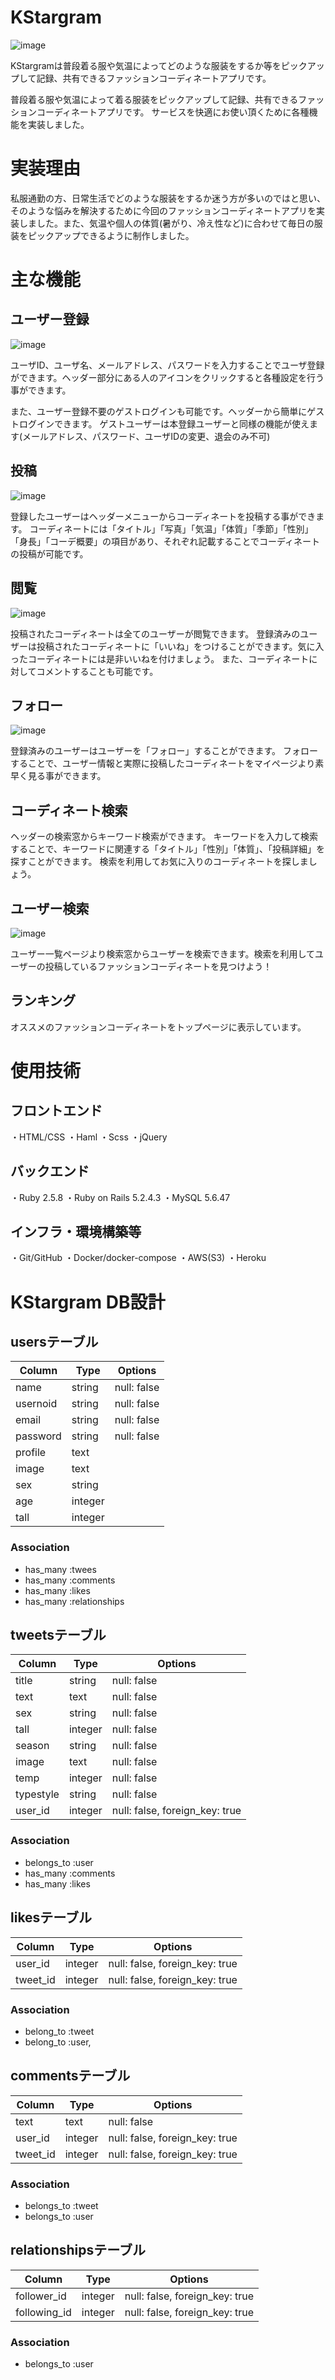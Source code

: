 # KStargram
![image](https://user-images.githubusercontent.com/60535810/84731315-71c64180-afd3-11ea-8af2-d13240b062c6.png)

KStargramは普段着る服や気温によってどのような服装をするか等をピックアップして記録、共有できるファッションコーディネートアプリです。

普段着る服や気温によって着る服装をピックアップして記録、共有できるファッションコーディネートアプリです。
サービスを快適にお使い頂くために各種機能を実装しました。 

# 実装理由
私服通勤の方、日常生活でどのような服装をするか迷う方が多いのではと思い、そのような悩みを解決するために今回のファッションコーディネートアプリを実装しました。また、気温や個人の体質(暑がり、冷え性など)に合わせて毎日の服装をピックアップできるように制作しました。


# 主な機能
## ユーザー登録
![image](https://user-images.githubusercontent.com/60535810/84731992-7986e580-afd5-11ea-83a2-d33ef51d8070.png)

ユーザID、ユーザ名、メールアドレス、パスワードを入力することでユーザ登録ができます。ヘッダー部分にある人のアイコンをクリックすると各種設定を行う事ができます。

また、ユーザー登録不要のゲストログインも可能です。ヘッダーから簡単にゲストログインできます。 ゲストユーザーは本登録ユーザーと同様の機能が使えます(メールアドレス、パスワード、ユーザIDの変更、退会のみ不可)

## 投稿

![image](https://user-images.githubusercontent.com/60535810/84732345-69233a80-afd6-11ea-9c17-5b4d855a80c4.png)

登録したユーザーはヘッダーメニューからコーディネートを投稿する事ができます。 コーディネートには「タイトル」「写真」「気温」「体質」「季節」「性別」「身長」「コーデ概要」の項目があり、それぞれ記載することでコーディネートの投稿が可能です。 

## 閲覧

![image](https://user-images.githubusercontent.com/60535810/84732647-2ca40e80-afd7-11ea-9043-fb64ae2a28a4.png)

投稿されたコーディネートは全てのユーザーが閲覧できます。 登録済みのユーザーは投稿されたコーディネートに「いいね」をつけることができます。気に入ったコーディネートには是非いいねを付けましょう。 また、コーディネートに対してコメントすることも可能です。

## フォロー
![image](https://user-images.githubusercontent.com/60535810/84733030-21051780-afd8-11ea-9959-ad6b3a315ba1.png)

登録済みのユーザーはユーザーを「フォロー」することができます。 フォローすることで、ユーザー情報と実際に投稿したコーディネートをマイページより素早く見る事ができます。

## コーディネート検索

ヘッダーの検索窓からキーワード検索ができます。 キーワードを入力して検索することで、キーワードに関連する「タイトル」「性別」「体質」、「投稿詳細」を探すことができます。 検索を利用してお気に入りのコーディネートを探しましょう。

## ユーザー検索

![image](https://user-images.githubusercontent.com/60535810/84733245-ad173f00-afd8-11ea-9764-648afcc84f87.png)

ユーザー一覧ページより検索窓からユーザーを検索できます。検索を利用してユーザーの投稿しているファッションコーディネートを見つけよう！

## ランキング

オススメのファッションコーディネートをトップページに表示しています。

# 使用技術
## フロントエンド
・HTML/CSS
・Haml
・Scss
・jQuery

## バックエンド
・Ruby 2.5.8
・Ruby on Rails 5.2.4.3
・MySQL 5.6.47

## インフラ・環境構築等
・Git/GitHub
・Docker/docker-compose
・AWS(S3)
・Heroku

# KStargram DB設計
## usersテーブル
|Column|Type|Options|
|------|----|-------|
|name|string|null: false|
|usernoid|string|null: false|
|email|string|null: false|
|password|string|null: false|
|profile|text||
|image|text||
|sex|string||
|age|integer||
|tall|integer||

### Association
- has_many :twees
- has_many :comments
- has_many :likes
- has_many :relationships

## tweetsテーブル
|Column|Type|Options|
|------|----|-------|
|title|string|null: false|
|text|text|null: false|
|sex|string|null: false|
|tall|integer|null: false|
|season|string|null: false|
|image|text|null: false|
|temp|integer|null: false|
|typestyle|string|null: false|
|user_id|integer|null: false, foreign_key: true|
### Association
- belongs_to :user
- has_many :comments
- has_many :likes

## likesテーブル
|Column|Type|Options|
|------|----|-------|
|user_id|integer|null: false, foreign_key: true|
|tweet_id|integer|null: false, foreign_key: true|
### Association
- belong_to :tweet
- belong_to :user,  

## commentsテーブル
|Column|Type|Options|
|------|----|-------|
|text|text|null: false|
|user_id|integer|null: false, foreign_key: true|
|tweet_id|integer|null: false, foreign_key: true|
### Association
- belongs_to :tweet
- belongs_to :user

## relationshipsテーブル
|Column|Type|Options|
|------|----|-------|
|follower_id|integer|null: false, foreign_key: true|
|following_id|integer|null: false, foreign_key: true|
### Association
- belongs_to :user
